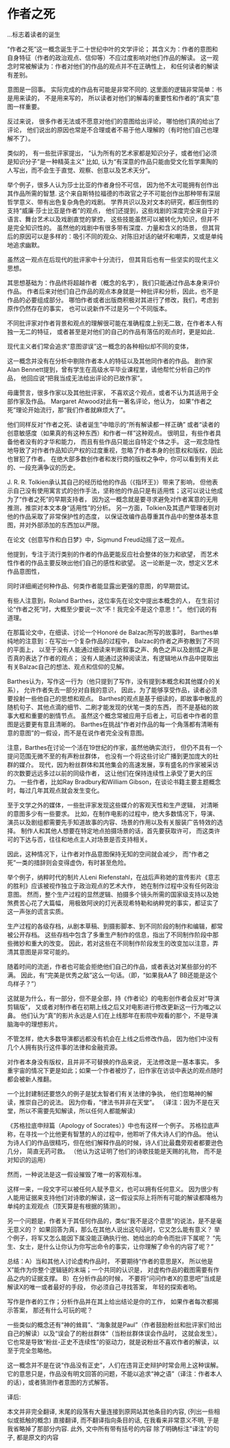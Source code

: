 # 作者之死

...标志着读者的诞生

“作者之死”这一概念诞生于二十世纪中叶的文学评论；
其含义为：作者的意图和自身特征（作者的政治观点、信仰等）不应过度影响对他们作品的解读。
这一观念时常被解读为：作者对他们的作品的观点并不在正确性上，
和任何读者的解读有差别。

意图是一回事。
实际完成的作品有可能是非常不同的.
这里面的逻辑非常简单：书是用来读的，
不是用来写的，
所以读者对他们的解毒的重要性和作者的“真实”意图一样重要。

反过来说，
很多作者无法或不愿意对他们的意图给出评论，
哪怕他们真的给出了评论，
他们说出的原因也常是不合理或者不易于他人理解的（有时他们自己也理解不了）。


类似的，
有一些批评家提出，
“认为所有的艺术家都是知识分子，或者他们必须是知识分子”是一种精英主义"
比如, 认为“有深意的作品只能由受文化哲学熏陶的人写出，而不会生于直觉、观察、创意以及艺术天分”。

举个例子，很多人认为莎士比亚的作者身份不可信，
因为他不太可能拥有创作出其作品所需的智慧.
这个来自斯特拉福德的市政官之子不可能创作出那种带有深层哲学意义、带有出色复杂角色的戏剧。
学界共识以及对文本的研究，都压倒性的支持“威廉·莎士比亚是作者”的观点，
他们还提到，这些戏剧的深度完全来自于对语言、舞台艺术以及戏剧直觉的掌控，
这些技能虽然可以被转化为知识，但并不是完全知识性的。
虽然他的戏剧中有很多带有深度、力量和含义的场景，
但其背后的原因可以是多样的：吸引不同的观众、对陈旧对话的破坏和嘲弄，又或是单纯地追求幽默。

虽然这一观点在后现代的批评家中十分流行，
但其背后也有一些坚实的现代主义思想。

其思想基础为：作品终将超越作者（概念的名字），我们只能通过作品本身来评价作品。
作者后来对他们自己作品的观点本身就是一种批评和分析，因此，也不是作品的必要组成部分。
哪怕作者或者出版商积极对其进行了修改，我们，考虑到原作仍然存在的事实，
也可以说新作不过是另一个不同版本。

不同批评家对作者背景和观点的理解很可能在准确程度上别无二致，在作者本人有独一无二的特征，
或者甚至是对他们的自己的作品有落伍的观点时，更是如此．

现代主义者们常会追求“意图谬误”这一概念的各种相似却不同的变体，

这一概念并没有在分析中剔除作者本人的特征以及其他同作者的作品。
剧作家Alan Bennett提到，曾有学生在高级水平毕业课程里，请他帮忙分析自己的作品，
他回应说“把我当成无法给出评论的已故作家”。

毋庸赘言，很多作家以及其他批评家，
不喜欢这个观点，或者不认为其适用于全部作家及作品。
Margaret Atwood对此有一著名评论，他认为，
如果“作者之死”理论开始流行，那“我们作者就麻烦大了”。

他们同样反对“作者之死、读者诞生”中暗示的“所有解读都一样正确”
或者“读者的创意敏感度（如果真的有这种东西）和作者一样”这种观点。
很明显，有些作者具备他者没有的才华和能力，
而且有些作品只能出自特定个体之手。
这一观念隐性地导致了对作者作品知识产权的过度重视，忽略了作者本身的创意权和版权，因此也冒犯了作者。
在绝大部多数创作者和发行商的版权之争中，你可以看到有关此的、一段充满争议的历史。

J. R. R. Tolkien承认其自己的经历给他的作品（《指环王》）带来了影响，
但他表示自己没有使用寓言式的创作手法，坚称他的作品只是有适用性；这可以说让他成为了“作者之死”的早期支持者，
因为这一概念就是要寻求避免对作者寓意的无用推测，推崇对本文本身“适用性”的分析。
另一方面，Tolkien及其遗产管理者则对他的作品采取了非常保护性的态度，
以保证改编作品尊重其作品中的整体基本意图，并对外部添加的东西加以严限。

在论文《创意写作和白日梦》中，Sigmund Freud动摇了这一观点。

他提到，专注于流行类别的作者的作品更能反应社会整体的张力和欲望，
而艺术性作者的作品主要反映出他们自己的感性和欲望。
这一论断是一次，想定义艺术作品意图性，

同时详细阐述何种作品、何类作者能显露出更强的意图，的早期尝试。



有些人注意到，Roland Barthes，这位率先在论文中提出本概念的人，
在生前讨论“作者之死”时，大概至少要说一次“不！我完全不是这个意思！”。
他们说的有道理。

在那篇论文中，在细读、讨论一个Honoré de Balzac所写的故事时，
Barthes单纯地的注意到：在写出一个复杂作品的过程中，
Balzac的作者之声弥散到了不同的平面上，
以至于没有人能通过细读来判断叙事之声、角色之声以及剧情之声是否真的表达了作者的观点；
没有人能通过这种阅读法，有逻辑地从作品中提取出有关Balzac自己的想法、观点和信仰的见解。

Barthes认为，写作这一行为（他只提到了写作，没有提到本概念和其他媒介的关系），
允许作者失去一部分对自我的意识，
因此，为了能够享受作品，读者必须要投射一些他自己的思想和观点。
Barthes的观点是基于细读的，即故事中散乱的随机句子、其他点滴的细节、二刷才能发现的伏笔一类的东西，
而不是基础的故事大框和重要的剧情节点。
虽然这个概念常被应用于后者上，可后者中作者的意图是远要更有意且清晰的。
Barthes在挑战“作者对作品的每一个角落都有清晰有意的意图”的一假设，而不是在说作者完全没有意图。

注意，Barthes在讨论一个活在19世纪的作家，虽然他确实流行，
但仍不具有一个提问范围无微不至的有声粉丝群体，
也没有一个将这些讨论广播到更加庞大的社群的媒介。
现代，因为粉丝群体和其他集会的高速发展，享有盛名的作家被采访的次数要远远多过以前的同级作者，
这让他们在保持连续性上承受了更大的压力。
一些作者，比如Ray Bradbury和William Gibson，在谈论书籍主要主题概念时，每过几年其观点就会发生变化。


至于文学之外的媒体，一些批评家发现这些媒介的客观天性和生产逻辑，
对清晰的意图多少有一些要求。
比如，在制作电影的过程中，绝大多数情况下，导演、演员以及剧组都需要先手知道故事的内容、场景的作用以及有关服装广告特效的选择。
制作人和其他人想要在特定地点拍摄场景的话，首先要获取许可，
而这类许可的下达与否，往往和地点主人对场景是否支持相关。

因此，这种情况下，让作者对作品意图保持无知的空间就会减少，
而“作者之死”一类的措辞则会变得虚伪，有时甚至危险。

举个例子，纳粹时代的制片人Leni Riefenstahl，在战后声称她的宣传影片《意志的胜利》应该被视作独立于政治观点的艺术大作，
她在制作过程中没有任何政治意图。
然而，整个生产过程的显然逻辑、拍摄多个镜头所需的国家级支持以及她煞费苦心花了大篇幅，
用极致阿谀的灯光表现希特勒和纳粹党的事实，都证实了这一声张的谎言实质。

生产过程的各级存档，从剧本草稿、到摄影脚本、到不同阶段的制作和编辑，都常被公开存档。
这些存档中包含了多重生产制作的信息，指出了不同制作阶段中那些微妙和重大的改变。
因此，若对这些在不同制作阶段发生的改变加以注意，弄清其意图是非常可能的。


随着时间的流逝，作者也可能会拒绝他们自己的作品，或者表达对某些部分的不满。
因此，有“完美是优秀之敌”这么一句话。（即，“如果我AA了 BB还能是这个鸟样子？”）

这就是为什么，有一部分，但不是全部，持《作者论》的电影创作者会反对“导演剪辑版”，
又或者对制作者在初期上线之后又对电影进行修改更新这一行为嗤之以鼻。
他们认为“真”的影片永远是人们在上线那年在影院中观看的那个，不是导演脑海中的理想影片。

不管怎样，绝大多数导演都远都没有机会在上线之后修改作品，
因为他们中没有几个人拥有执行这件事的法律和金融资源。

对作者本身没有版权，且并非不可替换的作品来说，
无法修改是一基本事实。
多重宇宙的情况下更是如此；如果一个作者被炒了，旧作家在访谈中表达的观点随时都会被新人推翻。


一个比封建制还要悠久的例子是犹太智者们有关法律的争执，
他们忽略神的解读，推崇自己的说法。
因为你看，“律法书并非在天堂”。
（译注：因为不是在天堂，所以不需要先知解读，所以任何人都能解读）


《苏格拉底申辩篇（Apology of Socrates）》中也有这样一个例子。
苏格拉底声称，在寻找一个比他更有智慧的人的过程中，他聆听了伟大诗人们的作品。
他认为诗人们的作品很精巧，但在他们解释作品的时候，诗人们比最蠢旁观者都要逊色几分，
简直无药可救。
（他认为这证明了他们的诗歌技能是天赐的礼物，
而不是对知识的运用）

然而，一种说法是这一假设摧毁了唯一的客观标准。

这样一来，一段文字可以被任何人赋予意义，也可以拥有任何意义。
因为很少有人能用证据来支持他们对诗歌的解读，这一假设实际上将所有可能的解读都降格为单纯的主观观点（顶天算是有根据的猜测）。

另一个问题是，作者关于其任何作品的，类似“我不是这个意思”的说法，是不是毫无意义的？
如果回答为真，那么在其他人说出这句话时，它又怎么能有意义？
举个例子，将军又怎么能因下属没能正确执行他、她给出的命令而批评下属呢？
“先生、女士，是什么让你认为你写出命令的事实，让你理解了命令的内容了呢？”


总结：A）当和其他人讨论虚构作品时，
不要期待“作者的意思是X，
所以他是X”能作为你整个逻辑链的末端；一个共同的认识是，
对虚构作品的截图需要有作品之内的证据支撑。
B）在分析作品的时候，
不要将“问问作者X的意思吧”当成是解读X的唯一或者最好的手段，
你必须自己寻找答案，
年轻的探索者哟。

写作是作者的工作；分析作品并在其上给出结论是你的工作，
如果作者每次都揭示答案，
那还有什么可玩的呢？

一些类似的概念还有“神的耸肩”、“海象就是Paul”（作者鼓励粉丝和批评家们给出自己的解读）以及“误会了的粉丝群体”（当粉丝群体误会作品时，
这就会发生）。
它也常是导致“粉丝-正史不连续性”的驱动力，就是说粉丝不喜欢作者的解读，以至于完全忽略他。


这一概念并不是在说“作品没有正史”，人们在违背正史辩护时常会用上这种误解。
它的意思只是，作品没有明文回答的问题，不能以追求“神之语”（译注：作者本人的话），或者猜测作者意图的方式解答。


译后:

本文并非完全翻译, 末尾的段落有大量连接到原网站其他条目的内容,
(列出一些相似或抵触的概念)
直接翻译, 而不翻译指向条目的话, 在我看来非常意义不明,
于是我省略掉了那部分内容.
此外, 文中所有带有括号的内容
除了明确标注"译注"的句子, 都是原文的内容
